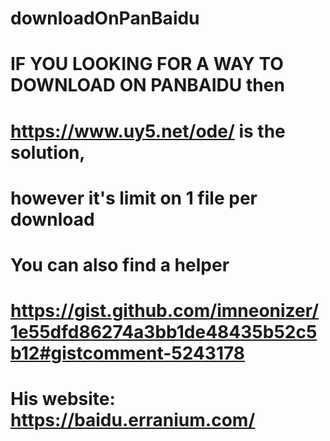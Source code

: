 # downloadOnPanBaidu
# IF YOU LOOKING FOR A WAY TO DOWNLOAD ON PANBAIDU then
# https://www.uy5.net/ode/ is the solution,
# however it's limit on 1 file per download
# You can also find a helper
# https://gist.github.com/imneonizer/1e55dfd86274a3bb1de48435b52c5b12#gistcomment-5243178
# His website: https://baidu.erranium.com/
